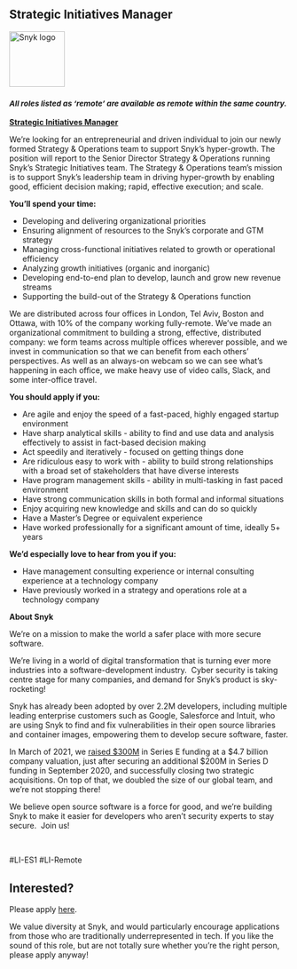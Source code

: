 Strategic Initiatives Manager
---

<img src="https://res.cloudinary.com/snyk/image/upload/v1537345894/press-kit/brand/logo-black.png" width="100" alt="Snyk logo" />

<h3><em><strong><sub>All roles listed as ‘remote’ are available as remote within the same country.</sub></strong></em></h3>
<p><span style="text-decoration: underline;"><strong>Strategic Initiatives Manager</strong></span></p>
<p><span style="font-weight: 400;">We’re looking for an entrepreneurial and driven individual to join our newly formed Strategy &amp; Operations team to support Snyk’s hyper-growth. The position will report to the Senior Director Strategy &amp; Operations running Snyk’s Strategic Initiatives team. The Strategy &amp; Operations team’s mission is to support Snyk’s leadership team in driving hyper-growth by enabling good, efficient decision making; rapid, effective execution; and scale.&nbsp;</span></p>
<p><strong>You’ll spend your time:</strong></p>
<ul>
<li style="font-weight: 400;"><span style="font-weight: 400;">Developing and delivering organizational priorities&nbsp;</span></li>
<li style="font-weight: 400;"><span style="font-weight: 400;">Ensuring alignment of resources to the Snyk’s corporate and GTM strategy</span></li>
<li style="font-weight: 400;"><span style="font-weight: 400;">Managing cross-functional initiatives related to growth or operational efficiency</span></li>
<li style="font-weight: 400;"><span style="font-weight: 400;">Analyzing growth initiatives (organic and inorganic)</span></li>
<li style="font-weight: 400;"><span style="font-weight: 400;">Developing end-to-end plan to develop, launch and grow new revenue streams</span></li>
<li style="font-weight: 400;"><span style="font-weight: 400;">Supporting the build-out of the Strategy &amp; Operations function</span></li>
</ul>
<p><span style="font-weight: 400;">We are distributed across four offices in London, Tel Aviv, Boston and Ottawa, with 10% of the company working fully-remote. We’ve made an organizational commitment to building a strong, effective, distributed company: we form teams across multiple offices wherever possible, and we invest in communication so that we can benefit from each others’ perspectives. As well as an always-on webcam so we can see what’s happening in each office, we make heavy use of video calls, Slack, and some inter-office travel.</span></p>
<p><strong>You should apply if you:</strong></p>
<ul>
<li style="font-weight: 400;"><span style="font-weight: 400;">Are agile and enjoy the speed of a fast-paced, highly engaged startup environment</span></li>
<li style="font-weight: 400;"><span style="font-weight: 400;">Have sharp analytical skills - ability to find and use data and analysis effectively to assist in fact-based decision making</span></li>
<li style="font-weight: 400;"><span style="font-weight: 400;">Act speedily and iteratively - focused on getting things done&nbsp;&nbsp;&nbsp;&nbsp;</span></li>
<li style="font-weight: 400;"><span style="font-weight: 400;">Are ridiculous easy to work with - ability to build strong relationships with a broad set of stakeholders that have diverse interests</span></li>
<li style="font-weight: 400;"><span style="font-weight: 400;">Have program management skills - ability in multi-tasking in fast paced environment</span></li>
<li style="font-weight: 400;"><span style="font-weight: 400;">Have strong communication skills in both formal and informal situations</span></li>
<li style="font-weight: 400;"><span style="font-weight: 400;">Enjoy acquiring new knowledge and skills and can do so quickly</span></li>
<li style="font-weight: 400;"><span style="font-weight: 400;">Have a Master’s Degree or equivalent experience</span></li>
<li style="font-weight: 400;"><span style="font-weight: 400;">Have worked professionally for a significant amount of time, ideally 5+ years</span></li>
</ul>
<p><strong>We’d especially love to hear from you if you:</strong></p>
<ul>
<li style="font-weight: 400;"><span style="font-weight: 400;">Have management consulting experience or internal consulting experience at a technology company</span></li>
<li style="font-weight: 400;"><span style="font-weight: 400;">Have previously worked in a strategy and operations role at a technology company</span></li>
</ul>
<p class="p1"><span class="s1"><strong>About Snyk</strong></span></p>
<p><span style="font-weight: 400;">We’re on a mission to make the world a safer place with more secure software.</span></p>
<p><span style="font-weight: 400;">We’re living in a world of digital transformation that is turning ever more industries into a software-development industry.&nbsp; Cyber security is taking centre stage for many companies, and demand for Snyk’s product is sky-rocketing!&nbsp;&nbsp;</span></p>
<p><span style="font-weight: 400;">Snyk has already been adopted by over 2.2M developers, including multiple leading enterprise customers such as Google, Salesforce and Intuit, who are using Snyk to find and fix vulnerabilities in their open source libraries and container images, empowering them to develop secure software, faster.</span></p>
<p><span style="font-weight: 400;">In March of 2021, we <a href="https://snyk.io/news/snyk-advances-developer-first-security-with-series-e-investment/" target="_blank">raised $300M</a> in Series E funding at a $4.7 billion company valuation, just after securing an additional $200M in Series D funding in September 2020, and successfully closing two strategic acquisitions. On top of that, we doubled the size of our global team, and we’re not stopping there!&nbsp;&nbsp;</span></p>
<p><span style="font-weight: 400;">We believe open source software is a force for good, and we’re building Snyk to make it easier for developers who aren’t security experts to stay secure.&nbsp; Join us!</span></p>
<p>&nbsp;</p>
<p><span style="font-weight: 400;">#LI-ES1 #LI-Remote</span></p>

Interested?
---

Please apply [here](https://boards.greenhouse.io/snyk/jobs/5081142002#app).

We value diversity at Snyk, and would particularly encourage applications from those who are traditionally underrepresented in tech.
If you like the sound of this role, but are not totally sure whether you’re the right person, please apply anyway!
